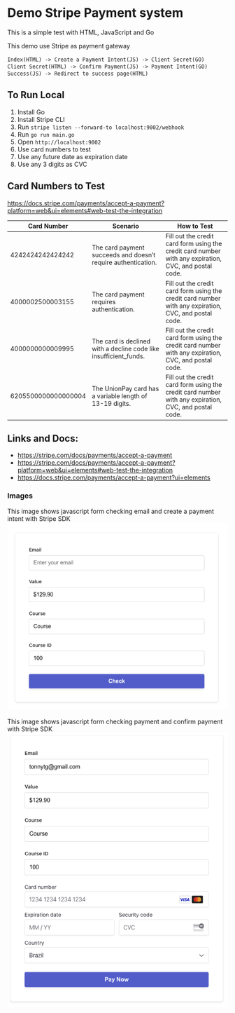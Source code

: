 # Demo Stripe Payment system

This is a simple test with HTML, JavaScript and Go

This demo use Stripe as payment gateway

```
Index(HTML) -> Create a Payment Intent(JS) -> Client Secret(GO)
Client Secret(HTML) -> Confirm Payment(JS) -> Payment Intent(GO)
Success(JS) -> Redirect to success page(HTML)
```

## To Run Local

1. Install Go
2. Install Stripe CLI
3. Run `stripe listen --forward-to localhost:9002/webhook`
4. Run `go run main.go`
5. Open `http://localhost:9002`
6. Use card numbers to test
7. Use any future date as expiration date
8. Use any 3 digits as CVC


## Card Numbers to Test
https://docs.stripe.com/payments/accept-a-payment?platform=web&ui=elements#web-test-the-integration

| Card Number            | Scenario                                                    | How to Test                                                                                           |
|------------------------|-------------------------------------------------------------|-------------------------------------------------------------------------------------------------------|
| 4242424242424242       | The card payment succeeds and doesn’t require authentication. | Fill out the credit card form using the credit card number with any expiration, CVC, and postal code. |
| 4000002500003155       | The card payment requires authentication.                   | Fill out the credit card form using the credit card number with any expiration, CVC, and postal code. |
| 4000000000009995       | The card is declined with a decline code like insufficient_funds. | Fill out the credit card form using the credit card number with any expiration, CVC, and postal code. |
| 6205500000000000004    | The UnionPay card has a variable length of 13-19 digits.    | Fill out the credit card form using the credit card number with any expiration, CVC, and postal code. |


## Links and Docs:

- https://stripe.com/docs/payments/accept-a-payment
- https://stripe.com/docs/payments/accept-a-payment?platform=web&ui=elements#web-test-the-integration
- https://docs.stripe.com/payments/accept-a-payment?ui=elements


### Images

This image shows javascript form checking email and create a payment intent with Stripe SDK
![CheckEmail](check-email.png)


This image shows javascript form checking payment and confirm payment with Stripe SDK
![CheckPayment](check-payment.png)